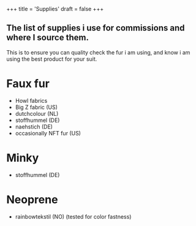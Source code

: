 +++
title = 'Supplies'
draft = false 
+++

## The list of supplies i use for commissions and where I source them.

This is to ensure you can quality check the fur i am using, and know i am using the best product for your suit.

# Faux fur

- Howl fabrics
- Big Z fabric (US)
- dutchcolour (NL)
- stoffhummel (DE)
- naehstich (DE)
- occasionally NFT fur (US)

# Minky 
- stoffhummel (DE)

# Neoprene 

- rainbowtekstil (NO) (tested for color fastness) 

